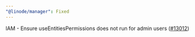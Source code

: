 ```yaml
---
"@linode/manager": Fixed
---
```


IAM - Ensure useEntitiesPermissions does not run for admin users ([#13012](https://github.com/linode/manager/pull/13012))
